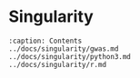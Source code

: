 # Singularity
```{toctree}
:caption: Contents
../docs/singularity/gwas.md
../docs/singularity/python3.md
../docs/singularity/r.md
```
